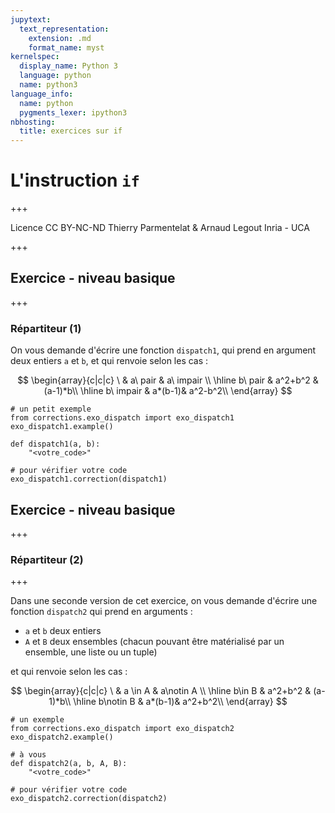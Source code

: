```yaml
---
jupytext:
  text_representation:
    extension: .md
    format_name: myst
kernelspec:
  display_name: Python 3
  language: python
  name: python3
language_info:
  name: python
  pygments_lexer: ipython3
nbhosting:
  title: exercices sur if
---
```


# L'instruction `if`

+++

<div class="licence">
<span>Licence CC BY-NC-ND</span>
<span>Thierry Parmentelat &amp; Arnaud Legout</span>
<span>Inria - UCA</span>
</div>

+++

## Exercice - niveau basique

+++

### Répartiteur (1)

On vous demande d'écrire une fonction `dispatch1`, qui prend en argument deux entiers `a` et `b`, et qui renvoie selon les cas :

$$
\begin{array}{c|c|c}
\ & a\  pair & a\ impair \\
\hline
b\ pair & a^2+b^2 & (a-1)*b\\
\hline
b\ impair & a*(b-1)& a^2-b^2\\
\end{array}
$$

```{code-cell} ipython3
# un petit exemple
from corrections.exo_dispatch import exo_dispatch1
exo_dispatch1.example()
```

```{code-cell} ipython3
def dispatch1(a, b):
    "<votre_code>"
```

```{code-cell} ipython3
# pour vérifier votre code
exo_dispatch1.correction(dispatch1)
```

## Exercice - niveau basique

+++

### Répartiteur (2)

+++

Dans une seconde version de cet exercice, on vous demande d'écrire une fonction `dispatch2` qui prend en arguments :

* `a` et `b` deux entiers
* `A` et `B` deux ensembles (chacun pouvant être matérialisé par un ensemble, une liste ou un tuple)

et qui renvoie selon les cas :

$$
\begin{array}{c|c|c}
\ & a \in A & a\notin A \\
\hline
b\in B & a^2+b^2 & (a-1)*b\\
\hline
b\notin B & a*(b-1)& a^2+b^2\\
\end{array}
$$

```{code-cell} ipython3
# un exemple
from corrections.exo_dispatch import exo_dispatch2
exo_dispatch2.example()
```

```{code-cell} ipython3
# à vous
def dispatch2(a, b, A, B):
    "<votre_code>"
```

```{code-cell} ipython3
# pour vérifier votre code
exo_dispatch2.correction(dispatch2)
```
